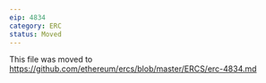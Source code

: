 ```yaml
---
eip: 4834
category: ERC
status: Moved
---
```


This file was moved to https://github.com/ethereum/ercs/blob/master/ERCS/erc-4834.md
